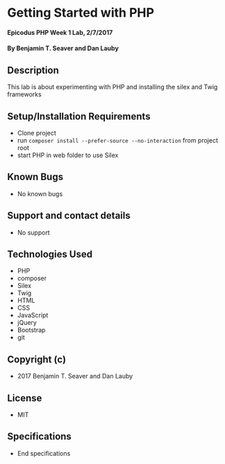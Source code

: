 # Getting Started with PHP

#### Epicodus PHP Week 1 Lab, 2/7/2017

#### By Benjamin T. Seaver and Dan Lauby

## Description

This lab is about experimenting with PHP and installing the silex and Twig frameworks

## Setup/Installation Requirements
* Clone project
* run `composer install --prefer-source --no-interaction` from project root
* start PHP in web folder to use Silex

## Known Bugs
* No known bugs

## Support and contact details
* No support

## Technologies Used
* PHP
* composer
* Silex
* Twig
* HTML
* CSS
* JavaScript
* jQuery
* Bootstrap
* git

## Copyright (c)
* 2017 Benjamin T. Seaver and Dan Lauby

## License
* MIT

## Specifications
<!-- * Setup Silex app
* Create Job Class with title, description, and contact info

|Behavior|Input|Output|
|--------|-----|------|
|$x = new Job()|"myTitle","myDescription","myContact"|"myTitle","myDescription","myContact"|

* Create a Contact class

|Behavior|Input|Output|
|--------|-----|------|
|$x = new Contact()|"myName","myAddress","myPhoneNumber"|"myName","myAddress","myPhoneNumber"| -->

* End specifications
